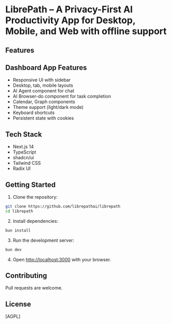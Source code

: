 # LibrePath – A Privacy-First AI Productivity App for Desktop, Mobile, and Web with offline support

## Features

## Dashboard App Features
-  Responsive UI with sidebar
-  Desktop, tab, mobile layouts
-  AI Agent component for chat
-  AI Browser-do component for task completion 
-  Calendar, Graph components
-  Theme support (light/dark mode)
-  Keyboard shortcuts
-  Persistent state with cookies

## Tech Stack

- Next.js 14
- TypeScript
- shadcn/ui
- Tailwind CSS
- Radix UI

## Getting Started

1. Clone the repository:

```bash
git clone https://github.com/librepathai/librepath
cd librepath
```

2. Install dependencies:

```bash
bun install
```

3. Run the development server:

```bash
bun dev
```

4. Open [http://localhost:3000](http://localhost:3000) with your browser.

## Contributing

Pull requests are welcome.

## License

[AGPL]
